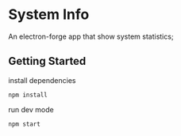 # System Info

An electron-forge app that show system statistics;

## Getting Started

install dependencies
```
npm install
```

run dev mode
```
npm start
```

